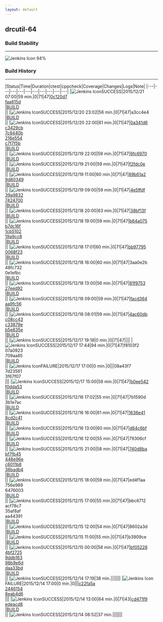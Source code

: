 ```yaml
---
layout: default
---
```

## drcutil-64
### Build Stability
___
![Jenkins Icon](http://jenkinshrg.github.io/images/48x48/health-80plus.png)
94%
  
### Build History
___
|Status|Time|Duration|<span class='badge'>ctest</span>|<span class='badge'>cppcheck</span>|Coverage|Changes|Logs|Note|
|---|---|---|---|---|---|---|---|---|---|
|![Jenkins Icon](http://jenkinshrg.github.io/images/24x24/blue.png)SUCCESS|2015/12/21 07:00|59 min.|0|71|47|[0c120d7](https://github.com/fkanehiro/hrpsys-base/commit/0c120d7)<br>[faa615d](https://github.com/fkanehiro/hrpsys-base/commit/faa615d)<br>|[BUILD](https://drive.google.com/file/d/0B54sHwaxmuM4dkpPREoyT0FIREE/view?usp=drivesdk)<br>||
|![Jenkins Icon](http://jenkinshrg.github.io/images/24x24/blue.png)SUCCESS|2015/12/20 23:02|56 min.|0|71|47|a3cc4e4<br>|[BUILD](https://drive.google.com/file/d/0B54sHwaxmuM4QzZ2aTZKbmVjWHM/view?usp=drivesdk)<br>||
|![Jenkins Icon](http://jenkinshrg.github.io/images/24x24/blue.png)SUCCESS|2015/12/20 22:00|61 min.|0|71|47|[0a341d6](https://github.com/fkanehiro/hrpsys-base/commit/0a341d6)<br>[c3429cb](https://github.com/fkanehiro/hrpsys-base/commit/c3429cb)<br>[7c8440b](https://github.com/fkanehiro/hrpsys-base/commit/7c8440b)<br>[216e554](https://github.com/fkanehiro/hrpsys-base/commit/216e554)<br>[c7f7f5b](https://github.com/fkanehiro/hrpsys-base/commit/c7f7f5b)<br>|[BUILD](https://drive.google.com/file/d/0B54sHwaxmuM4LVdzUWl5cG8xRHM/view?usp=drivesdk)<br>||
|![Jenkins Icon](http://jenkinshrg.github.io/images/24x24/blue.png)SUCCESS|2015/12/19 22:00|59 min.|0|71|47|[6fc6970](https://github.com/fkanehiro/hrpsys-base/commit/6fc6970)<br>|[BUILD](https://drive.google.com/file/d/0B54sHwaxmuM4YkFIY3lLaWdrTUk/view?usp=drivesdk)<br>||
|![Jenkins Icon](http://jenkinshrg.github.io/images/24x24/blue.png)SUCCESS|2015/12/19 21:00|59 min.|0|71|47|[f2fdc0e](https://github.com/fkanehiro/hrpsys-base/commit/f2fdc0e)<br>|[BUILD](https://drive.google.com/file/d/0B54sHwaxmuM4SVp6V3N0RnU5Rmc/view?usp=drivesdk)<br>||
|![Jenkins Icon](http://jenkinshrg.github.io/images/24x24/blue.png)SUCCESS|2015/12/19 11:00|60 min.|0|71|47|[89b61a2](https://github.com/fkanehiro/hrpsys-base/commit/89b61a2)<br>[9d80349](https://github.com/fkanehiro/hrpsys-base/commit/9d80349)<br>|[BUILD](https://drive.google.com/file/d/0B54sHwaxmuM4VHFNcWItYWxEUjA/view?usp=drivesdk)<br>||
|![Jenkins Icon](http://jenkinshrg.github.io/images/24x24/blue.png)SUCCESS|2015/12/19 09:00|59 min.|0|71|47|[4e5ffdf](https://github.com/fkanehiro/hrpsys-base/commit/4e5ffdf)<br>[39a9832](https://github.com/fkanehiro/hrpsys-base/commit/39a9832)<br>[7424700](https://github.com/fkanehiro/hrpsys-base/commit/7424700)<br>|[BUILD](https://drive.google.com/file/d/0B54sHwaxmuM4a1FWa0JydVZaems/view?usp=drivesdk)<br>||
|![Jenkins Icon](http://jenkinshrg.github.io/images/24x24/blue.png)SUCCESS|2015/12/18 20:00|63 min.|0|71|47|[38bf13f](https://github.com/jrl-umi3218/hmc2/commit/38bf13f)<br>|[BUILD](https://drive.google.com/file/d/0B54sHwaxmuM4ZHEyT04zcjJBaHc/view?usp=drivesdk)<br>||
|![Jenkins Icon](http://jenkinshrg.github.io/images/24x24/blue.png)SUCCESS|2015/12/18 19:00|59 min.|0|71|47|[b64a075](https://github.com/jrl-umi3218/hmc2/commit/b64a075)<br>[b7dc16f](https://github.com/jrl-umi3218/hmc2/commit/b7dc16f)<br>[1cb5102](https://github.com/jrl-umi3218/hrpcnoid/commit/1cb5102)<br>[19a9cc8](https://github.com/jrl-umi3218/hrpcnoid/commit/19a9cc8)<br>|[BUILD](https://drive.google.com/file/d/0B54sHwaxmuM4bGFKaE5KVUlLRVk/view?usp=drivesdk)<br>||
|![Jenkins Icon](http://jenkinshrg.github.io/images/24x24/blue.png)SUCCESS|2015/12/18 17:01|60 min.|0|71|47|[bb97795](https://github.com/fkanehiro/hrpsys-base/commit/bb97795)<br>[0068f23](https://github.com/fkanehiro/hrpsys-base/commit/0068f23)<br>|[BUILD](https://drive.google.com/file/d/0B54sHwaxmuM4dmVuamk2Y3I5WjQ/view?usp=drivesdk)<br>||
|![Jenkins Icon](http://jenkinshrg.github.io/images/24x24/blue.png)SUCCESS|2015/12/18 16:00|60 min.|0|71|47|3aa0e2b<br>48fc732<br>0e1efbc<br>|[BUILD](https://drive.google.com/file/d/0B54sHwaxmuM4YXdqenF2bzRwbEE/view?usp=drivesdk)<br>||
|![Jenkins Icon](http://jenkinshrg.github.io/images/24x24/blue.png)SUCCESS|2015/12/18 13:00|56 min.|0|71|47|[81f9753](https://github.com/jrl-umi3218/hrpcnoid/commit/81f9753)<br>[27eed92](https://github.com/jrl-umi3218/hrpcnoid/commit/27eed92)<br>|[BUILD](https://drive.google.com/file/d/0B54sHwaxmuM4MXhzRFZObzkwSVE/view?usp=drivesdk)<br>||
|![Jenkins Icon](http://jenkinshrg.github.io/images/24x24/blue.png)SUCCESS|2015/12/18 09:00|59 min.|0|71|47|[facd364](https://github.com/jrl-umi3218/hmc2/commit/facd364)<br>[aa9fc56](https://github.com/jrl-umi3218/hmc2/commit/aa9fc56)<br>|[BUILD](https://drive.google.com/file/d/0B54sHwaxmuM4dVdkRlNkVWxON2M/view?usp=drivesdk)<br>||
|![Jenkins Icon](http://jenkinshrg.github.io/images/24x24/blue.png)SUCCESS|2015/12/18 08:01|59 min.|0|71|47|[4ac60db](https://github.com/fkanehiro/hrpsys-base/commit/4ac60db)<br>[c08cc43](https://github.com/fkanehiro/hrpsys-base/commit/c08cc43)<br>[c33879e](https://github.com/fkanehiro/hrpsys-base/commit/c33879e)<br>[b5e835e](https://github.com/fkanehiro/hrpsys-base/commit/b5e835e)<br>|[BUILD](https://drive.google.com/file/d/0B54sHwaxmuM4NjZvQm5ickdSUlU/view?usp=drivesdk)<br>||
|![Jenkins Icon](http://jenkinshrg.github.io/images/24x24/blue.png)SUCCESS|2015/12/17 19:18|0 min.|0|71|47||||
|![Jenkins Icon](http://jenkinshrg.github.io/images/24x24/blue.png)SUCCESS|2015/12/17 17:44|94 min.|0|71|47|f8103f2<br>07a0923<br>709aa85<br>|[BUILD](https://drive.google.com/file/d/0B54sHwaxmuM4VVVEam4zanpnR1U/view?usp=drivesdk)<br>||
|![Jenkins Icon](http://jenkinshrg.github.io/images/24x24/red.png)FAILURE|2015/12/17 17:00|0 min.|0|||08a43f7<br>7d23561<br>3f67f07<br>|||
|![Jenkins Icon](http://jenkinshrg.github.io/images/24x24/blue.png)SUCCESS|2015/12/17 15:00|58 min.|0|71|47|[b0ee542](https://github.com/fkanehiro/hrpsys-base/commit/b0ee542)<br>[f0dda53](https://github.com/fkanehiro/hrpsys-base/commit/f0dda53)<br>|[BUILD](https://drive.google.com/file/d/0B54sHwaxmuM4NlJzeFM1TFR2REU/view?usp=drivesdk)<br>||
|![Jenkins Icon](http://jenkinshrg.github.io/images/24x24/blue.png)SUCCESS|2015/12/16 17:02|55 min.|0|71|47|7b1590d<br>3b1e7ac<br>|[BUILD](https://drive.google.com/file/d/0B54sHwaxmuM4d2x3dTY2Z2pzelE/view?usp=drivesdk)<br>||
|![Jenkins Icon](http://jenkinshrg.github.io/images/24x24/blue.png)SUCCESS|2015/12/16 16:00|61 min.|0|71|47|[1636e41](https://github.com/jrl-umi3218/hmc2/commit/1636e41)<br>[8cd2c41](https://github.com/jrl-umi3218/hrpcnoid/commit/8cd2c41)<br>|[BUILD](https://drive.google.com/file/d/0B54sHwaxmuM4ZEp3SkpoSWowZjQ/view?usp=drivesdk)<br>||
|![Jenkins Icon](http://jenkinshrg.github.io/images/24x24/blue.png)SUCCESS|2015/12/16 13:00|60 min.|0|71|47|[d64c6bf](https://github.com/jrl-umi3218/hmc2/commit/d64c6bf)<br>|[BUILD](https://drive.google.com/file/d/0B54sHwaxmuM4azdINTllUXFQLVk/view?usp=drivesdk)<br>||
|![Jenkins Icon](http://jenkinshrg.github.io/images/24x24/blue.png)SUCCESS|2015/12/16 12:00|55 min.|0|71|47|79306cf<br>|[BUILD](https://drive.google.com/file/d/0B54sHwaxmuM4LVZnWGo5VlV6WHM/view?usp=drivesdk)<br>||
|![Jenkins Icon](http://jenkinshrg.github.io/images/24x24/blue.png)SUCCESS|2015/12/15 21:00|58 min.|0|71|47|[740d8ba](https://github.com/fkanehiro/hrpsys-base/commit/740d8ba)<br>[bf7fb45](https://github.com/fkanehiro/hrpsys-base/commit/bf7fb45)<br>[448e96e](https://github.com/fkanehiro/hrpsys-base/commit/448e96e)<br>[c6011b8](https://github.com/fkanehiro/hrpsys-base/commit/c6011b8)<br>[36badb4](https://github.com/fkanehiro/hrpsys-base/commit/36badb4)<br>|[BUILD](https://drive.google.com/file/d/0B54sHwaxmuM4a0lXNVJzaVpiZ3M/view?usp=drivesdk)<br>||
|![Jenkins Icon](http://jenkinshrg.github.io/images/24x24/blue.png)SUCCESS|2015/12/15 18:00|59 min.|0|71|47|ed4f1aa<br>756e989<br>6476003<br>|[BUILD](https://drive.google.com/file/d/0B54sHwaxmuM4T1ZwRC1KdFllQ3M/view?usp=drivesdk)<br>||
|![Jenkins Icon](http://jenkinshrg.github.io/images/24x24/blue.png)SUCCESS|2015/12/15 17:00|55 min.|0|71|47|bbc6712<br>acf78c7<br>35af8af<br>aa44391<br>|[BUILD](https://drive.google.com/file/d/0B54sHwaxmuM4Z2ZTNFZ6bnctRlk/view?usp=drivesdk)<br>||
|![Jenkins Icon](http://jenkinshrg.github.io/images/24x24/blue.png)SUCCESS|2015/12/15 12:00|54 min.|0|71|47|8602a3d<br>|[BUILD](https://drive.google.com/file/d/0B54sHwaxmuM4UGUtbzMxV0NzT2c/view?usp=drivesdk)<br>||
|![Jenkins Icon](http://jenkinshrg.github.io/images/24x24/blue.png)SUCCESS|2015/12/15 11:00|55 min.|0|71|47|b3909ce<br>|[BUILD](https://drive.google.com/file/d/0B54sHwaxmuM4a1JpTG95VXh5RUU/view?usp=drivesdk)<br>||
|![Jenkins Icon](http://jenkinshrg.github.io/images/24x24/blue.png)SUCCESS|2015/12/15 00:00|58 min.|0|71|47|[bf05228](https://github.com/fkanehiro/hrpsys-base/commit/bf05228)<br>[4bf2725](https://github.com/fkanehiro/hrpsys-base/commit/4bf2725)<br>[9ddb163](https://github.com/fkanehiro/hrpsys-base/commit/9ddb163)<br>[98b9e6d](https://github.com/fkanehiro/hrpsys-base/commit/98b9e6d)<br>[daa33bd](https://github.com/fkanehiro/hrpsys-base/commit/daa33bd)<br>|[BUILD](https://drive.google.com/file/d/0B54sHwaxmuM4Wjlwdklnd2ExZVU/view?usp=drivesdk)<br>||
|![Jenkins Icon](http://jenkinshrg.github.io/images/24x24/blue.png)SUCCESS|2015/12/14 17:19|38 min.|||||||
|![Jenkins Icon](http://jenkinshrg.github.io/images/24x24/red.png)FAILURE|2015/12/14 17:00|0 min.|0|||[c22fa5a](https://github.com/fkanehiro/openhrp3/commit/c22fa5a)<br>[2446154](https://github.com/fkanehiro/openhrp3/commit/2446154)<br>[8eab4d6](https://github.com/fkanehiro/openhrp3/commit/8eab4d6)<br>|||
|![Jenkins Icon](http://jenkinshrg.github.io/images/24x24/blue.png)SUCCESS|2015/12/14 13:00|64 min.|0|71|43|[cd471f9](https://github.com/jrl-umi3218/hmc2/commit/cd471f9)<br>[edeacd8](https://github.com/jrl-umi3218/hrpsys-humanoid/commit/edeacd8)<br>|[BUILD](https://drive.google.com/file/d/0B54sHwaxmuM4UVR0TTExS3RMRjg/view?usp=drivesdk)<br>||
|![Jenkins Icon](http://jenkinshrg.github.io/images/24x24/blue.png)SUCCESS|2015/12/14 08:52|37 min.|||||||
